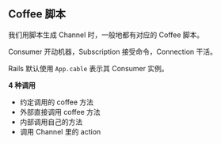 ## Coffee 脚本

我们用脚本生成 Channel 时，一般地都有对应的 Coffee 脚本。

Consumer 开动机器，Subscription 接受命令，Connection 干活。

Rails 默认使用 `App.cable` 表示其 Consumer 实例。

**4 种调用**

- 约定调用的 coffee 方法
- 外部直接调用 coffee 方法
- 内部调用自己的方法
- 调用 Channel 里的 action


